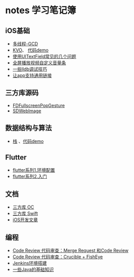 # notes 学习笔记簿

## iOS基础

+ [多线程-GCD](https://github.com/AllenSWB/notes/blob/master/docs/multithreading_GCD.md)
+ [KVO](https://github.com/AllenSWB/notes/blob/master/docs/KVO.md)、 [代码demo](https://github.com/AllenSWB/notes/blob/master/code/UcarShareDemo/)
+ [使用UITextField常见的几个问题](https://github.com/AllenSWB/notes/blob/master/docs/%E4%BD%BF%E7%94%A8UITextField%E5%B8%B8%E8%A7%81%E7%9A%84%E5%87%A0%E4%B8%AA%E9%97%AE%E9%A2%98.md)
+ [全屏播放视频自定义音量条](https://github.com/AllenSWB/notes/blob/master/docs/ucar_volume.md)
+ [一些lldb调试技巧](https://github.com/AllenSWB/notes/blob/master/docs/%E4%B8%80%E4%BA%9Blldb%E8%B0%83%E8%AF%95%E6%8A%80%E5%B7%A7.md)
+ [让app支持通用链接](https://github.com/AllenSWB/notes/blob/master/docs/%E9%80%9A%E7%94%A8%E9%93%BE%E6%8E%A5.md)

## 三方库源码

+ [FDFullscreenPopGesture](https://github.com/AllenSWB/notes/blob/master/docs/FDFullscreenPopGesture.md)
+ [SDWebImage](https://github.com/AllenSWB/notes/blob/master/docs/SDWebImage.md)

## 数据结构与算法

+ [栈](https://github.com/AllenSWB/notes/blob/master/docs/%E6%A0%88.md) 、[代码demo](https://github.com/AllenSWB/notes/tree/master/code/StackDemo)

## Flutter

+ [flutter系列1.环境配置](https://github.com/AllenSWB/notes/blob/master/docs/flutter%E7%B3%BB%E5%88%971.%E7%8E%AF%E5%A2%83%E9%85%8D%E7%BD%AE.md)
+ [flutter系列2.入门](https://github.com/AllenSWB/notes/blob/master/docs/flutter%E7%B3%BB%E5%88%972.%E5%85%A5%E9%97%A8.md)

## 文档

+ [三方库 OC](https://github.com/AllenSWB/notes/blob/master/docs/third_party_library_OC.md)
+ [三方库 Swift](https://github.com/AllenSWB/notes/blob/master/docs/third_party_library_Swift.md)
+ [iOS开发文章](https://github.com/AllenSWB/notes/blob/master/docs/articles.md)

## 编程

+ [Code Review 代码审查：Merge Request 和Code Review](https://github.com/AllenSWB/notes/blob/master/docs/mergerequest.md)
+ [Code Review 代码审查：Crucible + FishEye](https://github.com/AllenSWB/notes/blob/master/docs/Crucible.md)
+ [Jenkins环境搭建](https://github.com/AllenSWB/notes/blob/master/docs/Jenkins%E7%8E%AF%E5%A2%83%E6%90%AD%E5%BB%BA.md)
+ [一些Java的基础知识](https://github.com/AllenSWB/notes/blob/master/docs/java_basic.md)